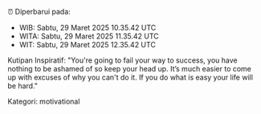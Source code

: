 ⏰ Diperbarui pada:
- WIB: Sabtu, 29 Maret 2025 10.35.42 UTC
- WITA: Sabtu, 29 Maret 2025 11.35.42 UTC
- WIT: Sabtu, 29 Maret 2025 12.35.42 UTC

Kutipan Inspiratif:
"You're going to fail your way to success, you have nothing to be ashamed of so keep your head up. It’s much easier to come up with excuses of why you can't do it. If you do what is easy your life will be hard."


Kategori: motivational

